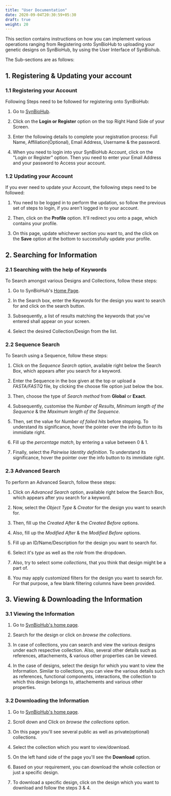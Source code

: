 ```yaml
---
title: "User Documentation"
date: 2020-09-04T20:30:59+05:30
draft: true
weight: 20
---
```


This section contains instructions on how you can implement various operations ranging from Registering onto SynBioHub to uploading your genetic designs on SynBioHub, by using the User Interface of SynBiohub.

The Sub-sections are as follows:

## 1. Registering & Updating your account

### 1.1 Registering your Account

Following Steps need to be followed for registering onto SynBioHub:

1. Go to [SynBioHub](https://synbiohub.org/).

2. Click on the **Login or Register** option on the top Right Hand Side of your Screen.

3. Enter the following details to complete your registration process: Full Name, Affiliation(Optional), Email Address, Username & the password. 

4. When you need to login into your SynBioHub Account, click on the "Login or Register" option. Then you need to enter your Email Address and your password to Access your account.

### 1.2 Updating your Account

If you ever need to update your Account, the following steps need to be followed:

1. You need to be logged in to perform the updation, so follow the previous set of steps to login, if you aren't logged in to your account.

2. Then, click on the **Profile** option. It'll redirect you onto a page, which contains your profile.

3. On this page, update whichever section you want to, and the click on the **Save** option at the bottom to successfully update your profile.

## 2. Searching for Information

### 2.1 Searching with the help of Keywords

To Search amongst various Designs and Collections, follow these steps:

1. Go to SynBioHub's [Home Page](https://synbiohub.org/).

2. In the Search box, enter the Keywords for the design you want to search for and click on the search button.

3. Subsequently, a list of results matching the keywords that you've entered shall appear on your screen.

4. Select the desired Collection/Design from the list.

### 2.2 Sequence Search

To Search using a Sequence, follow these steps:
1. Click on the *Sequence Search* option, available right below the Search Box, which appears after you search for a keyword.

2. Enter the Sequence in the box given at the top or upload a *FASTA/FASTQ* file, by clicking the choose file option just below the box.

3. Then, choose the type of *Search method* from **Global** or **Exact**.

4. Subsequently, customise the *Number of Results*, *Minimum length of the Sequence* & the *Maximum length of the Sequence*.

5. Then, set the value for *Number of failed hits* before stopping. To understand its significance, hover the pointer over the info button to its immidiate right.

6. Fill up the *percentage match*, by entering a value between 0 & 1.

7. Finally, select the *Pairwise Identity definition*. To understand its significance, hover the pointer over the info button to its immidiate right.

### 2.3 Advanced Search

To perform an Advanced Search, follow these steps:
1. Click on *Advanced Search* option, available right below the Search Box, which appears after you search for a keyword.

2. Now, select the *Object Type* & *Creator* for the design you want to search for.

3. Then, fill up the *Created After* & the *Created Before* options.

4. Also, fill up the *Modified After* & the *Modified Before* options.

5. Fill up an ID/Name/Description for the design you want to search for.

6. Select it's *type* as well as the *role* from the dropdown.

7. Also, try to select some *collections*, that you think that design might be a part of.

8. You may apply customized filters for the design you want to search for. For that purpose, a few blank filtering columns have been provided.


## 3. Viewing & Downloading the Information

### 3.1 Viewing the Information

1. Go to [SynBioHub's home page](https://synbiohub.org/).

2. Search for the design or click on *browse the collections*.

3. In case of collections, you can search and view the various designs under each respective collection. Also, several other details such as references, attachements, & various other properties can be viewed.

4. In the case of designs, select the design for which you want to view the Information. Similar to collections, you can view the various details such as references, functional components, interactions, the collection to which this design belongs to, attachements and various other properties. 

### 3.2 Downloading the Information

1. Go to [SynBioHub's home page](https://synbiohub.org/).

2. Scroll down and Click on *browse the collections* option.

3. On this page you'll see several public as well as private(optional) collections.

4. Select the collection which you want to view/download. 

5. On the left hand side of the page you'll see the **Download** option.

6. Based on your requirement, you can download the whole collection or just a specific design.

7. To download a specific design, click on the design which you want to download and follow the steps 3 & 4.


